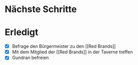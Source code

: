 # Nächste Schritte


# Erledigt
- [x] Befrage den Bürgermeister zu den [[Red Brands]]
- [x] Mit dem Mitglied der [[Red Brands]] in der Taverne treffen
- [x] Gundran befreien